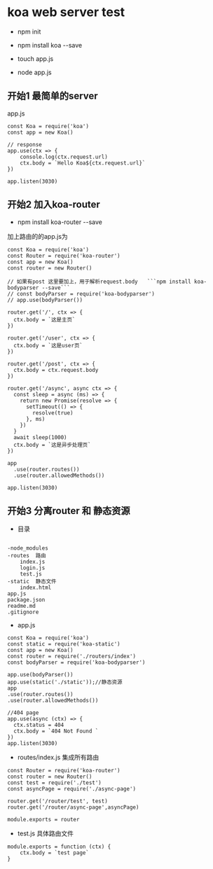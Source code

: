 # koa web server test

- npm init

- npm install koa --save

- touch app.js

- node app.js

## 开始1 最简单的server
app.js
```
const Koa = require('koa')
const app = new Koa()

// response
app.use(ctx => {
	console.log(ctx.request.url)
	ctx.body = `Hello Koa${ctx.request.url}`
})

app.listen(3030)
```

## 开始2 加入koa-router

- npm install koa-router --save

加上路由的的app.js为
```
const Koa = require('koa')
const Router = require('koa-router')
const app = new Koa()
const router = new Router()

// 如果有post 这里要加上，用于解析request.body   ```npm install koa-bodyparser --save```
// const bodyParser = require('koa-bodyparser')
// app.use(bodyParser())

router.get('/', ctx => {
  ctx.body = `这是主页`
})

router.get('/user', ctx => {
  ctx.body = `这是user页`
})

router.get('/post', ctx => {
  ctx.body = ctx.request.body
})

router.get('/async', async ctx => {
  const sleep = async (ms) => {
    return new Promise(resolve => {
      setTimeout(() => {
        resolve(true)
      }, ms)
    })
  }
  await sleep(1000)
  ctx.body = `这是异步处理页`
})

app
  .use(router.routes())
  .use(router.allowedMethods())

app.listen(3030)
```

## 开始3 分离router 和 静态资源

- 目录

```

-node_modules
-routes  路由
	index.js
	login.js
	test.js
-static  静态文件
	index.html
app.js
package.json
readme.md
.gitignore

```
- app.js
```
const Koa = require('koa')
const static = require('koa-static')
const app = new Koa()
const router = require('./routers/index')
const bodyParser = require('koa-bodyparser')

app.use(bodyParser())
app.use(static('./static'));//静态资源
app
.use(router.routes())
.use(router.allowedMethods())

//404 page
app.use(async (ctx) => {
  ctx.status = 404
  ctx.body = `404 Not Found `
})
app.listen(3030)
```

- routes/index.js 集成所有路由

```
const Router = require('koa-router')
const router = new Router()
const test = require('./test')
const asyncPage = require('./async-page')

router.get('/router/test', test)
router.get('/router/async-page',asyncPage)

module.exports = router
```

- test.js 具体路由文件

```
module.exports = function (ctx) {
	ctx.body = `test page`
}
```
